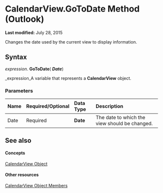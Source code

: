 
# CalendarView.GoToDate Method (Outlook)

 **Last modified:** July 28, 2015

Changes the date used by the current view to display information.

## Syntax

 _expression_. **GoToDate**( **_Date_**)

 _expression_A variable that represents a  **CalendarView** object.


### Parameters



|**Name**|**Required/Optional**|**Data Type**|**Description**|
|:-----|:-----|:-----|:-----|
|Date|Required| **Date**|The date to which the view should be changed.|

## See also


#### Concepts


 [CalendarView Object](37e078b9-9fc6-5894-b043-06d7257666a8.md)
#### Other resources


 [CalendarView Object Members](c8ee2de7-d65c-90b2-0d63-5fa584c7c500.md)
